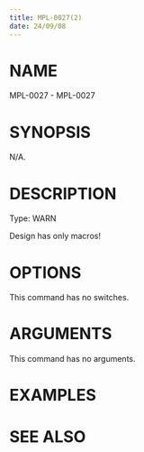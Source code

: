```yaml
---
title: MPL-0027(2)
date: 24/09/08
---
```


# NAME

MPL-0027 - MPL-0027

# SYNOPSIS

N/A.

# DESCRIPTION

Type: WARN

Design has only macros!

# OPTIONS

This command has no switches.

# ARGUMENTS

This command has no arguments.

# EXAMPLES

# SEE ALSO
